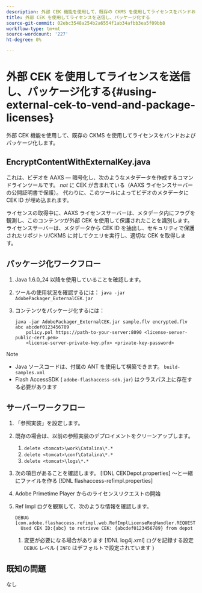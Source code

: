 ```yaml
---
description: 外部 CEK 機能を使用して、既存の CKMS を使用してライセンスをバンドおよびパッケージ化します。
title: 外部 CEK を使用してライセンスを送信し、パッケージ化する
source-git-commit: 02ebc3548a254b2a6554f1ab34afbb3ea5f09bb8
workflow-type: tm+mt
source-wordcount: '227'
ht-degree: 0%

---
```


# 外部 CEK を使用してライセンスを送信し、パッケージ化する{#using-external-cek-to-vend-and-package-licenses}

外部 CEK 機能を使用して、既存の CKMS を使用してライセンスをバンドおよびパッケージ化します。

## EncryptContentWithExternalKey.java

これは、ビデオを AAXS — 暗号化し、次のようなメタデータを作成するコマンドラインツールです。 *not* に CEK が含まれている（AAXS ライセンスサーバーの公開証明書で保護）。 代わりに、このツールによってビデオのメタデータに CEK ID が埋め込まれます。

ライセンスの取得中に、AAXS ライセンスサーバーは、メタデータ内にフラグを観測し、このコンテンツが外部 CEK を使用して保護されたことを識別します。 ライセンスサーバーは、メタデータから CEK ID を抽出し、セキュリティで保護されたリポジトリ/CKMS に対してクエリを実行し、適切な CEK を取得します。

## パッケージ化ワークフロー

1. Java 1.6.0_24 以降を使用していることを確認します。
1. ツールの使用状況を確認するには： `java -jar AdobePackager_ExternalCEK.jar`
1. コンテンツをパッケージ化するには：

   ```
   java -jar AdobePackager_ExternalCEK.jar sample.flv encrypted.flv abc abcdef0123456789 
       policy.pol https://path-to-your-server:8090 <license-server-public-cert.pem> 
       <license-server-private-key.pfx> <private-key-password>
   ```

>[!NOTE]
>
>* Java ソースコードは、付属の ANT を使用して構築できます。 `build-samples.xml`
>* Flash AccessSDK ( `adobe-flashaccess-sdk.jar`) はクラスパス上に存在する必要があります
>

## サーバーワークフロー

1. 「参照実装」を設定します。
1. 既存の場合は、以前の参照実装のデプロイメントをクリーンアップします。

   1. `delete <tomcat>\work\Catalina\*.*`
   1. `delete <tomcat>\conf\Catalina\*.*`
   1. `delete <tomcat>\logs\*.*`

1. 次の項目があることを確認します。 [!DNL CEKDepot.properties] ～と一緒にファイルを作る [!DNL flashaccess-refimpl.properties]

1. Adobe Primetime Player からのライセンスリクエストの開始
1. Ref Impl ログを観察して、次のような情報を確認します。

   ```
   DEBUG [com.adobe.flashaccess.refimpl.web.RefImplLicenseReqHandler.REQUESTS] 
     Used CEK ID:{abc} to retrieve CEK: {abcdef0123456789} from depot
   ```

   1. 変更が必要になる場合があります [!DNL log4j.xml] ログを記録する設定 `DEBUG` レベル ( `INFO` はデフォルトで設定されています )

## 既知の問題

なし
